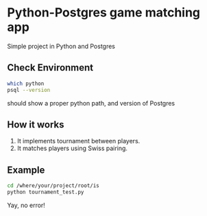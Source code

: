 # Python-Postgres game matching app

Simple project in Python and Postgres

## Check Environment

```bash
which python
psql --version
```

should show a proper python path, and version of Postgres

## How it works

1. It implements tournament between players.
2. It matches players using Swiss pairing.

## Example

```bash
cd /where/your/project/root/is
python tournament_test.py
```

Yay, no error!
